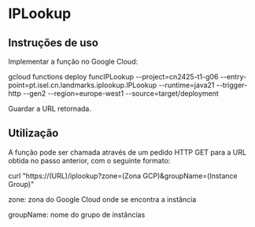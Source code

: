 # IPLookup

## Instruções de uso

Implementar a função no Google Cloud:

gcloud functions deploy funcIPLookup
--project=cn2425-t1-g06
--entry-point=pt.isel.cn.landmarks.iplookup.IPLookup
--runtime=java21
--trigger-http --gen2 
--region=europe-west1
--source=target/deployment

Guardar a URL retornada.

## Utilização 

A função pode ser chamada através de um pedido HTTP GET para a URL obtida no passo anterior, com o seguinte formato:

curl "https://(URL)/iplookup?zone=(Zona GCP)&groupName=(Instance Group)"

zone: zona do Google Cloud onde se encontra a instância

groupName: nome do grupo de instâncias


```